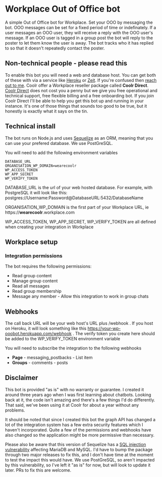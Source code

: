 # Workplace Out of Office bot

A simple Out of Office bot for Workplace. Set your OOO by messaging the bot. OOO messages can be set for a fixed period of time or indefinately. If a user messages an OOO user, they will receive a reply with the OOO user's message. If an OOO user is tagged in a group post the bot will reply to the poster to let them know the user is away. The bot tracks who it has replied to so that it doesn't repeatedly contact the poster.

## Non-technical people - please read this

To enable this bot you will need a web and database host. You can get both of these with via a service like [Heroku](https://dashboard.heroku.com/apps) or [Zeit](https://zeit.co). If you're confused then [reach out to me](mailto:anthony@wearecoolr.com). Coolr offer a Workplace reseller package called **Coolr Direct**. [Coolr Direct](http://bit.ly/2L2FrSF) does not cost you a penny but we give you free operational and technical support, free flexible billing and a free onboarding bot. If you join Coolr Direct I'll be able to help you get this bot up and running in your instance. It's one of those things that sounds too good to be true, but it honestly is exactly what it says on the tin.

## Technical install

The bot runs on Node.js and uses [Sequelize](http://www.sequelizejs.com) as an ORM, meaning that you can use your prefered database. We use PostGreSQL.

You will need to add the following environment variables

    DATABASE_URL
    ORGANISATION_WP_DOMAIN=wearecoolr
    WP_ACCESS_TOKEN
    WP_APP_SECRET
    WP_VERIFY_TOKEN

DATABASE_URL is the url of your web hosted database. For example, with PostgreSQL it will look like this: postgres://Username:Password@DatabaseURL:5432/DatabaseName

ORGANISATION_WP_DOMAIN is the first part of your Workplace URL, ie https://**wearecoolr**.workplace.com

WP_ACCESS_TOKEN, WP_APP_SECRET, WP_VERIFY_TOKEN are all defined when creating your integration in Workplace

## Workplace setup

### Integration permissions

The bot requires the following permissions:

- Read group content
- Manage group content
- Read all messages
- Read group membership
- Message any member - Allow this integration to work in group chats

## Webhooks

The call back URL will be your web host's URL plus /webhook . If you host on Heroku, it will look something like this https://your-wp-ooobot.herokuapp.com/webhook . The verify token you create here should be added to the WP_VERIFY_TOKEN environment variable

You will need to subscribe the integration to the following webhooks

- **Page** - messaging_postbacks - List item
- **Groups** - comments - posts

## Disclaimer

This bot is provided "as is" with no warranty or guarantee. I created it around three years ago when I was first learning about chatbots. Looking back at it, the code isn't amazing and there's a few things I'd do differently. That said, we've been using it at Coolr for about a year without any problems.

It should be noted that since I created this bot the graph API has changed a lot of the integration system has a few extra security features which I haven't incorporated. Quite a few of the permissions and webhooks have also changed so the application might be more permissive than necessary.

Please also be aware that this version of Sequelize has a [SQL injection vulnerability](https://www.npmjs.com/advisories/1018) affecting MariaDB and MySQL. I'd have to bump the package through two major releases to fix this, and I don't have time at the moment to test the impact this would have. We use PostGreSQL, so aren't impacted by this vulnerability, so I've left it "as is" for now, but will look to update it later. PRs to fix this are welcome.
